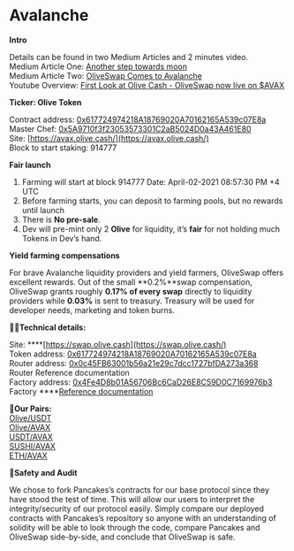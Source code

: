 # Avalanche

  
**Intro**  
  
Details can be found in two Medium Articles and 2 minutes video.  
Medium Article One: [Аnother step towards moon](https://olive-cash.medium.com/аnother-step-towards-moon-afeca5128022)  
Medium Article Two: [OliveSwap Comes to Avalanche](https://medium.com/p/4eb7cf0b6730)  
Youtube Overview: [First Look at Olive Cash - OliveSwap now live on $AVAX ](https://www.youtube.com/watch?v=vgph0hsk2oI)  
  
**Ticker: Olive Token**

Contract address: [0x617724974218A18769020A70162165A539c07E8a](https://cchain.explorer.avax.network/address/0x617724974218A18769020A70162165A539c07E8a/contracts)  
Master Chef: [0x5A9710f3f23053573301C2aB5024D0a43A461E80](https://cchain.explorer.avax.network/address/0x5A9710f3f23053573301C2aB5024D0a43A461E80/transactions)  
Site: [https://avax.olive.cash/](https://avax.olive.cash/)  
Block to start staking: 914777  
  
**Fair launch**

1. Farming will start at block 914777 Date: April-02-2021 08:57:30 PM +4 UTC
2. Before farming starts, you can deposit to farming pools, but no rewards until launch
3. There is **No pre-sale**.
4. Dev will pre-mint only 2 **Olive** for liquidity, it’s **fair** for not holding much Tokens in Dev’s hand.

**Yield farming compensations**

For brave Avalanche liquidity providers and yield farmers, OliveSwap offers excellent rewards. Out of the small **0.2%**swap compensation, OliveSwap grants roughly **0.17% of every swap** directly to liquidity providers while **0.03%** is sent to treasury. Treasury will be used for developer needs, marketing and token burns.  
  
**👨‍💻Technical details:**  
  
Site: ****[https://swap.olive.cash](https://swap.olive.cash/)  
Token address: [0x617724974218A18769020A70162165A539c07E8a](https://cchain.explorer.avax.network/address/0x617724974218A18769020A70162165A539c07E8a/contracts)  
Router address: [0x0c45FB63001b56a21e29c7dcc1727bfDA273a368](https://cchain.explorer.avax.network/address/0x0c45FB63001b56a21e29c7dcc1727bfDA273a368/transactions)  
Router Reference documentation  
Factory address: [0x4Fe4D8b01A56706Bc6CaD26E8C59D0C7169976b3](https://cchain.explorer.avax.network/address/0x4Fe4D8b01A56706Bc6CaD26E8C59D0C7169976b3/transactions)  
Factory ****[Reference documentation](https://uniswap.org/docs/v2/smart-contracts/factory)  
  
🌳**Our Pairs:**  
[Olive/USDT](https://cchain.explorer.avax.network/address/0xF54a719215622f602FCA5BF5a6509734C3574a4c/tokens)  
[Olive/AVAX](https://cchain.explorer.avax.network/address/0x57cc32Cd7F5a531953E9af25e1C9394093428082/transactions)  
[USDT/AVAX](https://cchain.explorer.avax.network/address/0xbfc3C72Bab7252341dC90A1E85797Ebd8C79c338/transactions)  
[SUSHI/AVAX](https://cchain.explorer.avax.network/address/0xbcD81aAA76D9C1E3aED31c315761c0D9779751B5/transactions)  
[ETH/AVAX](https://cchain.explorer.avax.network/address/0x76FbCE48D9dCE3d04bfAc318d1fDeb3a78e903A9/transactions)  
  
  
**🔐Safety and Audit**

We chose to fork Pancakes’s contracts for our base protocol since they have stood the test of time. This will allow our users to interpret the integrity/security of our protocol easily. Simply compare our deployed contracts with Pancakes’s repository so anyone with an understanding of solidity will be able to look through the code, compare Pancakes and OliveSwap side-by-side, and conclude that OliveSwap is safe.

